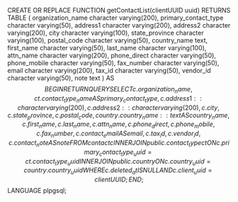CREATE OR REPLACE FUNCTION getContactList(clientUUID uuid)
RETURNS TABLE (
organization_name    character varying(200),
primary_contact_type character varying(50),
address1             character varying(200),
address2             character varying(200),
city                 character varying(100),
state_province       character varying(100),
postal_code          character varying(50),
country_name         text,
first_name           character varying(50),
last_name            character varying(100),
attn_name            character varying(200),
phone_direct         character varying(50),
phone_mobile         character varying(50),
fax_number           character varying(50),
email                character varying(200),
tax_id               character varying(50),
vendor_id            character varying(50),
note                 text
)
AS $$
BEGIN
RETURN QUERY
SELECT
c.organization_name,
ct.contact_type_name AS primary_contact_type,
c.address1::character varying(200),
c.address2::character varying(200),
c.city,
c.state_province,
c.postal_code,
country.country_name::text AS country_name,
c.first_name,
c.last_name,
c.attn_name,
c.phone_direct,
c.phone_mobile,
c.fax_number,
c.contact_email AS email,
c.tax_id,
c.vendor_id,
c.contact_note AS note
FROM
contact c
INNER JOIN
public.contact_type ct ON c.primary_contact_type_uuid = ct.contact_type_uuid
INNER JOIN
public.country ON c.country_uuid = country.country_uuid
WHERE
c.deleted_at IS NULL
AND c.client_uuid = clientUUID;
END;
$$ LANGUAGE plpgsql;